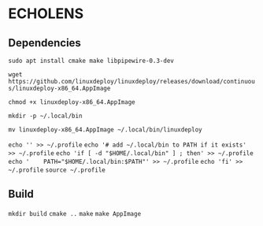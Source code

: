 # ECHOLENS


## Dependencies

`sudo apt install cmake make libpipewire-0.3-dev`

`wget https://github.com/linuxdeploy/linuxdeploy/releases/download/continuous/linuxdeploy-x86_64.AppImage`

`chmod +x linuxdeploy-x86_64.AppImage`

`mkdir -p ~/.local/bin`

`mv linuxdeploy-x86_64.AppImage ~/.local/bin/linuxdeploy`

`echo '' >> ~/.profile`
`echo '# add ~/.local/bin to PATH if it exists' >> ~/.profile`
`echo 'if [ -d "$HOME/.local/bin" ] ; then' >> ~/.profile`
`echo '    PATH="$HOME/.local/bin:$PATH"' >> ~/.profile`
`echo 'fi' >> ~/.profile`
`source ~/.profile`

## Build
`mkdir build`
`cmake ..`
`make`
`make AppImage`